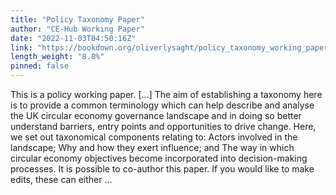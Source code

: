 ```yaml
---
title: "Policy Taxonomy Paper"
author: "CE-Hub Working Paper"
date: "2022-11-03T04:50:16Z"
link: "https://bookdown.org/oliverlysaght/policy_taxonomy_working_paper/"
length_weight: "8.8%"
pinned: false
---
```


This is a policy working paper. [...] The aim of establishing a taxonomy here is to provide a common terminology which can help describe and analyse the UK circular economy governance landscape and in doing so better understand barriers, entry points and opportunities to drive change. Here, we set out taxonomical components relating to: Actors involved in the landscape; Why and how they exert influence; and The way in which circular economy objectives become incorporated into decision-making processes. It is possible to co-author this paper. If you would like to make edits, these can either ...
